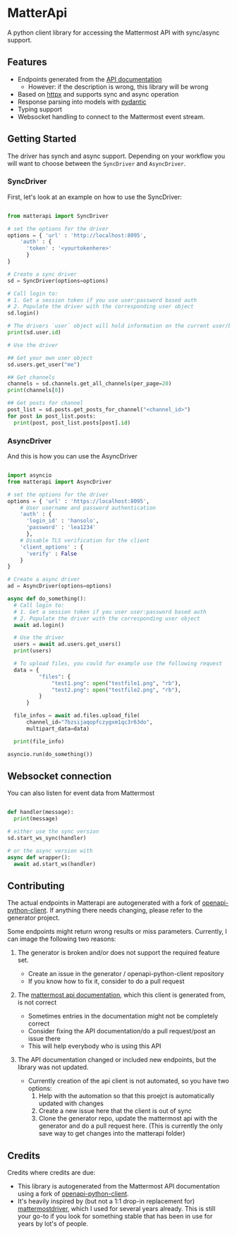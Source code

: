 # MatterApi

A python client library for accessing the Mattermost API with sync/async support.


## Features
+ Endpoints generated from the [API documentation](https://api.mattermost.com/)
  - However: if the description is wrong, this library will be wrong
+ Based on [httpx](https://www.python-httpx.org/) and supports sync and async operation
+ Response parsing into models with [pydantic](https://pydantic-docs.helpmanual.io/)
+ Typing support
+ Websocket handling to connect to the Mattermost event stream.

## Getting Started

The driver has synch and async support. Depending on your workflow you will want to choose between
the `SyncDriver` and `AsyncDriver`.


### SyncDriver

First, let's look at an example on how to use the SyncDriver:

```python

from matterapi import SyncDriver

# set the options for the driver
options = { 'url' : 'http://localhost:8095',
    'auth' : { 
      'token' : '<yourtokenhere>' 
      }
}

# Create a sync driver
sd = SyncDriver(options=options)

# Call login to:
# 1. Get a session token if you use user:password based auth
# 2. Populate the driver with the corresponding user object
sd.login()

# The drivers `user` object will hold information on the current user/bot
print(sd.user.id)

# Use the driver

## Get your own user object
sd.users.get_user("me")

## Get channels
channels = sd.channels.get_all_channels(per_page=20)
print(channels[0])

## Get posts for channel
post_list = sd.posts.get_posts_for_channel("<channel_id>")
for post in post_list.posts:
  print(post, post_list.posts[post].id)

```

### AsyncDriver

And this is how you can use the AsyncDriver


```python

import asyncio
from matterapi import AsyncDriver

# set the options for the driver
options = { 'url' : 'https://localhost:8095',
    # User username and password authentication
    'auth' : { 
      'login_id' : 'hansolo', 
      'password' : 'lea1234' 
      },
    # Disable TLS verification for the client
    'client_options' : {
      'verify' : False
    }
}

# Create a async driver
ad = AsyncDriver(options=options)

async def do_something():
  # Call login to:
  # 1. Get a session token if you user user:password based auth
  # 2. Populate the driver with the corresponding user object
  await ad.login()

  # Use the driver
  users = await ad.users.get_users()
  print(users)

  # To upload files, you could for example use the following request
  data = {
          "files": {
              "test1.png": open("testfile1.png", "rb"),
              "test2.png": open("testfile2.png", "rb"),
          }
      }

  file_infos = await ad.files.upload_file(
      channel_id="7bzsijaqopfczygxm1qc3r63do",
      multipart_data=data)

  print(file_info)

asyncio.run(do_something())
```

## Websocket connection

You can also listen for event data from Mattermost

```python

def handler(message):
  print(message)

# either use the sync version
sd.start_ws_sync(handler)

# or the async version with 
async def wrapper():
  await ad.start_ws(handler)

```


Contributing
------------

The actual endpoints in Matterapi are autogenerated with a fork of [openapi-python-client](https://github.com/gmerz/openapi-python-client). If anything there needs changing, please refer to the generator project.

Some endpoints might return wrong results or miss parameters. Currently, I can image the following two reasons:

1. The generator is broken and/or does not support the required feature set.
    - Create an issue in the generator / openapi-python-client repository
    - If you know how to fix it, consider to do a pull request

2. The [mattermost api documentation](https://github.com/mattermost/mattermost-api-reference), which this client is generated from, is not correct
    - Sometimes entries in the documentation might not be completely correct
    - Consider fixing the API documentation/do a pull request/post an issue there
    - This will help everybody who is using this API

3. The API documentation changed or included new endpoints, but the library was not updated.
    - Currently creation of the api client is not automated, so you have two options:
        1. Help with the automation so that this proejct is automatically updated with changes
        2. Create a new issue here that the client is out of sync
        3. Clone the generator repo, update the mattermost api with the generator and do a pull request here. (This is currently the only save way to get changes into the matterapi folder)


Credits
-------

Credits where credits are due:

+ This library is autogenerated from the Mattermost API documentation using a fork of [openapi-python-client](https://github.com/triaxtec/openapi-python-client). 
+ It's heavily inspired by (but not a 1:1 drop-in replacement for) [mattermostdriver](https://github.com/Vaelor/python-mattermost-driver), which I used for several years already. This is still your go-to if you look for something stable that has been in use for years by lot's of people.


